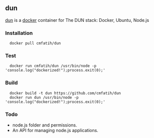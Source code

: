 ## dun

  [dun](http://github.com/cmfatih/dun) is a [docker](http://www.docker.io/) container for The DUN stack: Docker, Ubuntu, Node.js
  
### Installation

```
  docker pull cmfatih/dun
```

### Test

```
  docker run cmfatih/dun /usr/bin/node -p 'console.log("dockerized!");process.exit(0);'
```

### Build

```
  docker build -t dun https://github.com/cmfatih/dun
  docker run dun /usr/bin/node -p 'console.log("dockerized!");process.exit(0);'
```

### Todo

  - node.js folder and permissions.
  - An API for managing node.js applications. 